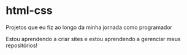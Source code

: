 # html-css
Projetos que eu fiz ao longo da minha jornada como programador

Estou aprendendo a criar sites e estou aprendendo a gerenciar meus repositórios!